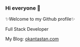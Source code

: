### Hi everyone 👋

✨Welcome to my Github profile✨

Full Stack Developer

 My Blog: <a href="https://okantastan.com">okantastan.com</a>
